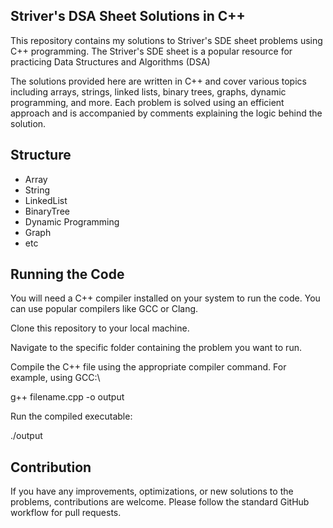 ## Striver's DSA Sheet Solutions in C++
This repository contains my solutions
to Striver's SDE sheet problems using C++ programming. The Striver's SDE sheet is a popular resource for practicing Data Structures and Algorithms (DSA) 

The solutions provided here are written in C++ and cover various topics including arrays, strings, linked lists, binary trees, graphs, dynamic programming, and more.
Each problem is solved using an efficient approach and is accompanied by comments explaining the logic behind the solution.

## Structure
- Array
- String
- LinkedList
- BinaryTree
- Dynamic Programming
- Graph
- etc


## Running the Code
You will need a C++ compiler installed on your system to run the code. You can use popular compilers like GCC or Clang.

Clone this repository to your local machine.

Navigate to the specific folder containing the problem you want to run.

Compile the C++ file using the appropriate compiler command. For example, using GCC:\

g++ filename.cpp -o output

Run the compiled executable:  

./output  

## Contribution
If you have any improvements, optimizations, or new solutions to the problems, contributions are welcome. Please follow the standard GitHub workflow for pull requests.


